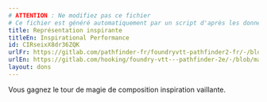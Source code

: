```yaml
---
# ATTENTION : Ne modifiez pas ce fichier
# Ce fichier est généré automatiquement par un script d'après les données du module Foundry VTT officiel et de sa traduction
title: Représentation inspirante
titleEn: Inspirational Performance
id: CIRseixX8dr36ZQK
urlFr: https://gitlab.com/pathfinder-fr/foundryvtt-pathfinder2-fr/-/blob/master/data/feats/CIRseixX8dr36ZQK.htm
urlEn: https://gitlab.com/hooking/foundry-vtt---pathfinder-2e/-/blob/master/packs/data/feats.db/inspirational-performance.json
layout: dons
---
```

Vous gagnez le tour de magie de composition inspiration vaillante.
